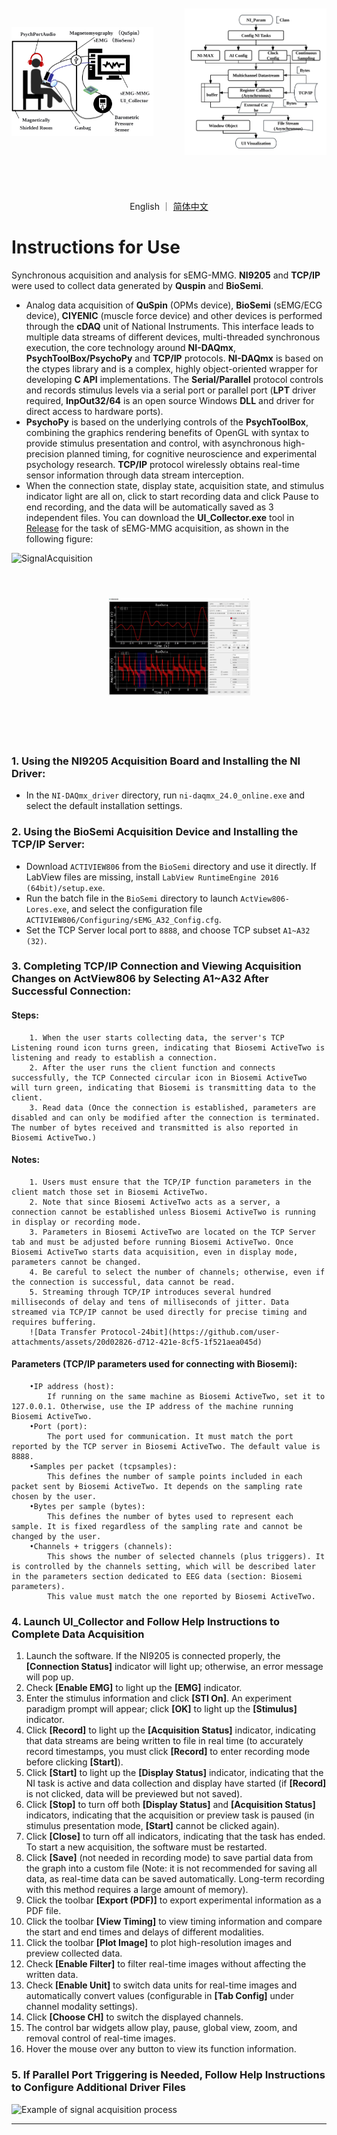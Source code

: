 <div style="display: flex; flex-wrap: nowrap; align-items: center; justify-content: space-between;">
  <img src="https://github.com/transover/sEMG-MMG_SYNC/blob/main/en/SchematicDiagram_SignalAcquisition.svg" alt="SchematicDiagram_SignalAcquisition" style="height: 350px; max-width: 45%; object-fit: contain;">
  <img src="https://github.com/transover/sEMG-MMG_SYNC/blob/main/en/NITaskArchitecture.svg" alt="NITaskArchitecture" style="height: 350px; max-width: 45%; object-fit: contain;">
</div>

<p align="center">
  English
  ｜
  <a href="https://github.com/transover/sEMG-MMG_SYNC/blob/main/en/README.md">简体中文</a>
</p>

# Instructions for Use
Synchronous acquisition and analysis for sEMG-MMG. **NI9205** and **TCP/IP** were used to collect data generated by **Quspin** and **BioSemi**.
- Analog data acquisition of **QuSpin** (OPMs device), **BioSemi** (sEMG/ECG device), **CIYENIC** (muscle force device) and other devices is performed through the **cDAQ** unit of National Instruments. This interface leads to multiple data streams of different devices, multi-threaded synchronous execution, the core technology around **NI-DAQmx**, **PsychToolBox/PsychoPy** and **TCP/IP** protocols. **NI-DAQmx** is based on the ctypes library and is a complex, highly object-oriented wrapper for developing **C API** implementations. The **Serial/Parallel** protocol controls and records stimulus levels via a serial port or parallel port (**LPT** driver required, **InpOut32/64** is an open source Windows **DLL** and driver for direct access to hardware ports).
- **PsychoPy** is based on the underlying controls of the **PsychToolBox**, combining the graphics rendering benefits of OpenGL with syntax to provide stimulus presentation and control, with asynchronous high-precision planned timing, for cognitive neuroscience and experimental psychology research. **TCP/IP** protocol wirelessly obtains real-time sensor information through data stream interception.
- When the connection state, display state, acquisition state, and stimulus indicator light are all on, click to start recording data and click Pause to end recording, and the data will be automatically saved as 3 independent files.
You can download the **UI_Collector.exe** tool in <a href="https://github.com/transover/sEMG-MMG_SYNC/releases/UI_Collector">Release</a> for the task of sEMG-MMG acquisition, as shown in the following figure:

<div style="display: flex; flex-wrap: nowrap; align-items: center; gap: 5%; overflow: hidden;">
  <img src="https://github.com/transover/sEMG-MMG_SYNC/blob/main/ExampleData/SignalAcquisition.gif" alt="SignalAcquisition" style="height: 300px; width: auto; max-width: 45%; object-fit: scale-down;">
  <img src="https://github.com/transover/sEMG-MMG_SYNC/blob/main/ExampleData/SignalPlot.jpg" alt="SiganlPlotWindow" style="height: 300px; width: auto; max-width: 45%; object-fit: scale-down;">
</div>

### 1. Using the NI9205 Acquisition Board and Installing the NI Driver:
- In the `NI-DAQmx_driver` directory, run `ni-daqmx_24.0_online.exe` and select the default installation settings.

### 2. Using the BioSemi Acquisition Device and Installing the TCP/IP Server:
- Download `ACTIVIEW806` from the `BioSemi` directory and use it directly. If LabView files are missing, install `LabView RuntimeEngine 2016 (64bit)/setup.exe`.
- Run the batch file in the `BioSemi` directory to launch `ActView806-Lores.exe`, and select the configuration file `ACTIVIEW806/Configuring/sEMG_A32_Config.cfg`.
- Set the TCP Server local port to `8888`, and choose TCP subset `A1~A32 (32)`.

### 3. Completing TCP/IP Connection and Viewing Acquisition Changes on ActView806 by Selecting A1~A32 After Successful Connection:
#### Steps:
        1. When the user starts collecting data, the server's TCP Listening round icon turns green, indicating that Biosemi ActiveTwo is listening and ready to establish a connection.
        2. After the user runs the client function and connects successfully, the TCP Connected circular icon in Biosemi ActiveTwo will turn green, indicating that Biosemi is transmitting data to the client.
        3. Read data (Once the connection is established, parameters are disabled and can only be modified after the connection is terminated. The number of bytes received and transmitted is also reported in Biosemi ActiveTwo.)

#### Notes:
        1. Users must ensure that the TCP/IP function parameters in the client match those set in Biosemi ActiveTwo.
        2. Note that since Biosemi ActiveTwo acts as a server, a connection cannot be established unless Biosemi ActiveTwo is running in display or recording mode.
        3. Parameters in Biosemi ActiveTwo are located on the TCP Server tab and must be adjusted before running Biosemi ActiveTwo. Once Biosemi ActiveTwo starts data acquisition, even in display mode, parameters cannot be changed.
        4. Be careful to select the number of channels; otherwise, even if the connection is successful, data cannot be read.
        5. Streaming through TCP/IP introduces several hundred milliseconds of delay and tens of milliseconds of jitter. Data streamed via TCP/IP cannot be used directly for precise timing and requires buffering.
        ![Data Transfer Protocol-24bit](https://github.com/user-attachments/assets/20d02826-d712-421e-8cf5-1f521aea045d)

#### Parameters (TCP/IP parameters used for connecting with Biosemi):
        •IP address (host):
            If running on the same machine as Biosemi ActiveTwo, set it to 127.0.0.1. Otherwise, use the IP address of the machine running Biosemi ActiveTwo.
        •Port (port):
            The port used for communication. It must match the port reported by the TCP server in Biosemi ActiveTwo. The default value is 8888.
        •Samples per packet (tcpsamples):
            This defines the number of sample points included in each packet sent by Biosemi ActiveTwo. It depends on the sampling rate chosen by the user.
        •Bytes per sample (bytes):
            This defines the number of bytes used to represent each sample. It is fixed regardless of the sampling rate and cannot be changed by the user.
        •Channels + triggers (channels):
            This shows the number of selected channels (plus triggers). It is controlled by the channels setting, which will be described later in the parameters section dedicated to EEG data (section: Biosemi parameters).
            This value must match the one reported by Biosemi ActiveTwo.

### 4. Launch UI_Collector and Follow Help Instructions to Complete Data Acquisition
1.  Launch the software. If the NI9205 is connected properly, the **[Connection Status]** indicator will light up; otherwise, an error message will pop up.
2.  Check **[Enable EMG]** to light up the **[EMG]** indicator.
3.  Enter the stimulus information and click **[STI On]**. An experiment paradigm prompt will appear; click **[OK]** to light up the **[Stimulus]** indicator.
4.  Click **[Record]** to light up the **[Acquisition Status]** indicator, indicating that data streams are being written to file in real time (to accurately record timestamps, you must click **[Record]** to enter recording mode before clicking **[Start]**).
5.  Click **[Start]** to light up the **[Display Status]** indicator, indicating that the NI task is active and data collection and display have started (if **[Record]** is not clicked, data will be previewed but not saved).
6.  Click **[Stop]** to turn off both **[Display Status]** and **[Acquisition Status]** indicators, indicating that the acquisition or preview task is paused (in stimulus presentation mode, **[Start]** cannot be clicked again).
7.  Click **[Close]** to turn off all indicators, indicating that the task has ended. To start a new acquisition, the software must be restarted.
8.  Click **[Save]** (not needed in recording mode) to save partial data from the graph into a custom file (Note: it is not recommended for saving all data, as real-time data can be saved automatically. Long-term recording with this method requires a large amount of memory).
9.  Click the toolbar **[Export (PDF)]** to export experimental information as a PDF file.
10. Click the toolbar **[View Timing]** to view timing information and compare the start and end times and delays of different modalities.
11. Click the toolbar **[Plot Image]** to plot high-resolution images and preview collected data.
12. Check **[Enable Filter]** to filter real-time images without affecting the written data.
13. Check **[Enable Unit]** to switch data units for real-time images and automatically convert values (configurable in **[Tab Config]** under channel modality settings).
14. Click **[Choose CH]** to switch the displayed channels.
15. The control bar widgets allow play, pause, global view, zoom, and removal control of real-time images.
16. Hover the mouse over any button to view its function information.

### 5. If Parallel Port Triggering is Needed, Follow Help Instructions to Configure Additional Driver Files
![Example of signal acquisition process](https://github.com/user-attachments/assets/cb5fd44a-fc6f-4f79-b5d3-36074266ab10)

------------------------------------------------------------------------------------------------------------------------------------------------------------------
